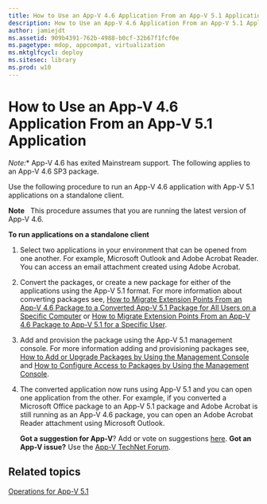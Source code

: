 ```yaml
---
title: How to Use an App-V 4.6 Application From an App-V 5.1 Application
description: How to Use an App-V 4.6 Application From an App-V 5.1 Application
author: jamiejdt
ms.assetid: 909b4391-762b-4988-b0cf-32b67f1fcf0e
ms.pagetype: mdop, appcompat, virtualization
ms.mktglfcycl: deploy
ms.sitesec: library
ms.prod: w10
---
```



# How to Use an App-V 4.6 Application From an App-V 5.1 Application

*Note:** App-V 4.6 has exited Mainstream support. The following applies to an App-V 4.6 SP3 package.

Use the following procedure to run an App-V 4.6 application with App-V 5.1 applications on a standalone client.

**Note**  
This procedure assumes that you are running the latest version of App-V 4.6.

**To run applications on a standalone client**

1.  Select two applications in your environment that can be opened from one another. For example, Microsoft Outlook and Adobe Acrobat Reader. You can access an email attachment created using Adobe Acrobat.

2.  Convert the packages, or create a new package for either of the applications using the App-V 5.1 format. For more information about converting packages see, [How to Migrate Extension Points From an App-V 4.6 Package to a Converted App-V 5.1 Package for All Users on a Specific Computer](how-to-migrate-extension-points-from-an-app-v-46-package-to-a-converted-app-v-51-package-for-all-users-on-a-specific-computer.md) or [How to Migrate Extension Points From an App-V 4.6 Package to App-V 5.1 for a Specific User](how-to-migrate-extension-points-from-an-app-v-46-package-to-app-v-51-for-a-specific-user.md).

3.  Add and provision the package using the App-V 5.1 management console. For more information adding and provisioning packages see, [How to Add or Upgrade Packages by Using the Management Console](how-to-add-or-upgrade-packages-by-using-the-management-console-51-gb18030.md) and [How to Configure Access to Packages by Using the Management Console](how-to-configure-access-to-packages-by-using-the-management-console-51.md).

4.  The converted application now runs using App-V 5.1 and you can open one application from the other. For example, if you converted a Microsoft Office package to an App-V 5.1 package and Adobe Acrobat is still running as an App-V 4.6 package, you can open an Adobe Acrobat Reader attachment using Microsoft Outlook.

    **Got a suggestion for App-V**? Add or vote on suggestions [here](http://appv.uservoice.com/forums/280448-microsoft-application-virtualization). **Got an App-V issue?** Use the [App-V TechNet Forum](https://social.technet.microsoft.com/Forums/home?forum=mdopappv).

## Related topics


[Operations for App-V 5.1](operations-for-app-v-51.md)

 

 





